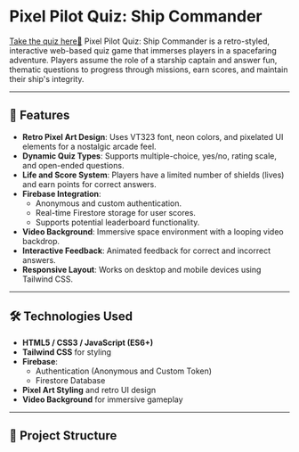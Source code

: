 # Pixel Pilot Quiz: Ship Commander

[Take the quiz here🚀](https://your-live-game-link.com)
Pixel Pilot Quiz: Ship Commander is a retro-styled, interactive web-based quiz game that immerses players in a spacefaring adventure. Players assume the role of a starship captain and answer fun, thematic questions to progress through missions, earn scores, and maintain their ship's integrity.

---

## 🚀 Features

- **Retro Pixel Art Design**: Uses VT323 font, neon colors, and pixelated UI elements for a nostalgic arcade feel.
- **Dynamic Quiz Types**: Supports multiple-choice, yes/no, rating scale, and open-ended questions.
- **Life and Score System**: Players have a limited number of shields (lives) and earn points for correct answers.
- **Firebase Integration**:
  - Anonymous and custom authentication.
  - Real-time Firestore storage for user scores.
  - Supports potential leaderboard functionality.
- **Video Background**: Immersive space environment with a looping video backdrop.
- **Interactive Feedback**: Animated feedback for correct and incorrect answers.
- **Responsive Layout**: Works on desktop and mobile devices using Tailwind CSS.

---

## 🛠️ Technologies Used

- **HTML5 / CSS3 / JavaScript (ES6+)**
- **Tailwind CSS** for styling
- **Firebase**:
  - Authentication (Anonymous and Custom Token)
  - Firestore Database
- **Pixel Art Styling** and retro UI design
- **Video Background** for immersive gameplay

---

## 📂 Project Structure

